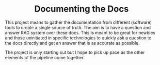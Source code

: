 <h1 align=center> Documenting the Docs </h1>

This project means to gather the documentation from different (software) tools to create a single source of truth. The aim is to have a question and answer RAG system over these docs. This is meant to be great for newbies and those uninitiated in specific technologies to quickly ask a question to the docs directly and get an answer that is as accurate as possible.

The project is only starting out but I hope to pick up pace as the other elements of the pipeline come together.
